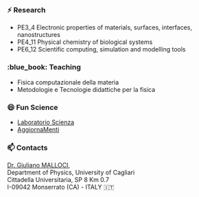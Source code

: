 ### ⚡ Research

- PE3\_4 Electronic properties of materials, surfaces, interfaces, nanostructures
- PE4\_11 Physical chemistry of biological systems
- PE6\_12 Scientific computing, simulation and modelling tools
 
### :blue\_book: Teaching

- Fisica computazionale della materia
- Metodologie e Tecnologie didattiche per la fisica

### 😄 Fun Science

- [Laboratorio Scienza](http://www.laboratorioscienza.it/)
- [AggiornaMenti](https://agenda.infn.it/event/19335/)

### 📫 Contacts

[Dr. Giuliano MALLOCI](https://www.unica.it/unica/page/it/giuliano_malloci),   
Department of Physics, University of Cagliari    
Cittadella Universitaria, SP 8 Km 0.7  
I-09042 Monserrato (CA) - ITALY :it:

<!--
**gmalloci/gmalloci** is a ✨ _special_ ✨ repository 
- [Foucault's Pendulum](http://nginx.dsf.unica.it/foucault/)
-->
